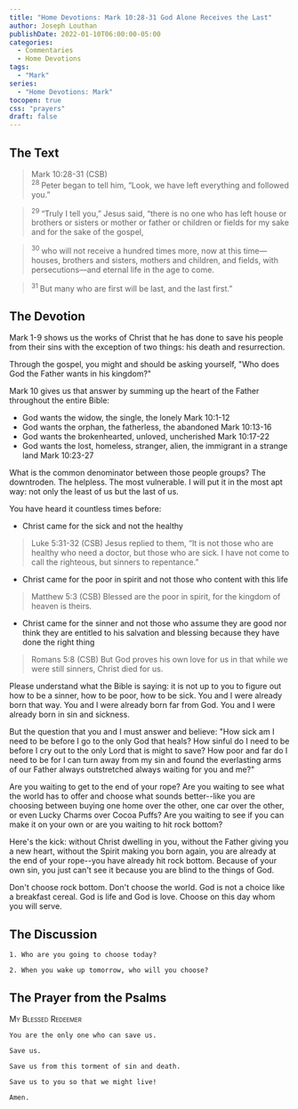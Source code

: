 ```yaml
---
title: "Home Devotions: Mark 10:28-31 God Alone Receives the Last"
author: Joseph Louthan
publishDate: 2022-01-10T06:00:00-05:00
categories:
  - Commentaries
  - Home Devotions
tags:
  - "Mark"
series:
  - "Home Devotions: Mark"
tocopen: true
css: "prayers"
draft: false
---
```

## The Text

>Mark 10:28-31 (CSB)  
><sup> 28 </sup> Peter began to tell him, “Look, we have left everything and followed you.” 

><sup> 29 </sup> “Truly I tell you,” Jesus said, “there is no one who has left house or brothers or sisters or mother or father or children or fields for my sake and for the sake of the gospel, 

><sup> 30 </sup> who will not receive a hundred times more, now at this time—houses, brothers and sisters, mothers and children, and fields, with persecutions—and eternal life in the age to come. 

><sup> 31 </sup> But many who are first will be last, and the last first.” 

## The Devotion

Mark 1-9 shows us the works of Christ that he has done to save his people from their sins with the exception of two things: his death and resurrection.

Through the gospel, you might and should be asking yourself, "Who does God the Father wants in his kingdom?"

Mark 10 gives us that answer by summing up the heart of the Father throughout the entire Bible:

 - God wants the widow, the single, the lonely Mark 10:1-12
 - God wants the orphan, the fatherless, the abandoned Mark 10:13-16
 - God wants the brokenhearted, unloved, uncherished Mark 10:17-22
 - God wants the lost, homeless, stranger, alien, the immigrant in a strange land Mark 10:23-27

What is the common denominator between those people groups? The downtroden. The helpless. The most vulnerable. I will put it in the most apt way: not only the least of us but the last of us.

You have heard it countless times before:

 - Christ came for the sick and not the healthy

>Luke 5:31-32 (CSB) Jesus replied to them, “It is not those who are healthy who need a doctor, but those who are sick. I have not come to call the righteous, but sinners to repentance.”

 - Christ came for the poor in spirit and not those who content with this life

>Matthew 5:3 (CSB) Blessed are the poor in spirit,
for the kingdom of heaven is theirs.

 - Christ came for the sinner and not those who assume they are good nor think they are entitled to his salvation and blessing because they have done the right thing

>Romans 5:8 (CSB) But God proves his own love for us in that while we were still sinners, Christ died for us.

Please understand what the Bible is saying: it is not up to you to figure out how to be a sinner, how to be poor, how to be sick. You and I were already born that way. You and I were already born far from God. You and I were already born in sin and sickness.

But the question that you and I must answer and believe: "How sick am I need to be before I go to the only God that heals? How sinful do I need to be before I cry out to the only Lord that is might to save? How poor and far do I need to be for I can turn away from my sin and found the everlasting arms of our Father always outstretched always waiting for you and me?"

Are you waiting to get to the end of your rope? Are you waiting to see what the world has to offer and choose what sounds better--like you are choosing between buying one home over the other, one car over the other, or even Lucky Charms over Cocoa Puffs? Are you waiting to see if you can make it on your own or are you waiting to hit rock bottom?

Here's the kick: without Christ dwelling in you, without the Father giving you a new heart, without the Spirit making you born again, you are already at the end of your rope--you have already hit rock bottom. Because of your own sin, you just can't see it because you are blind to the things of God.

Don't choose rock bottom. Don't choose the world. God is not a choice like a breakfast cereal. God is life and God is love. Choose on this day whom you will serve.

## The Discussion

```text
1. Who are you going to choose today?
```

```text
2. When you wake up tomorrow, who will you choose?
```

## The Prayer from the Psalms

>

<div style='font-variant: small-caps;'>
My Blessed Redeemer
</div>

```text
You are the only one who can save us.

Save us.

Save us from this torment of sin and death.

Save us to you so that we might live!

Amen.
```

<div style="page-break-after: always;"></div>

